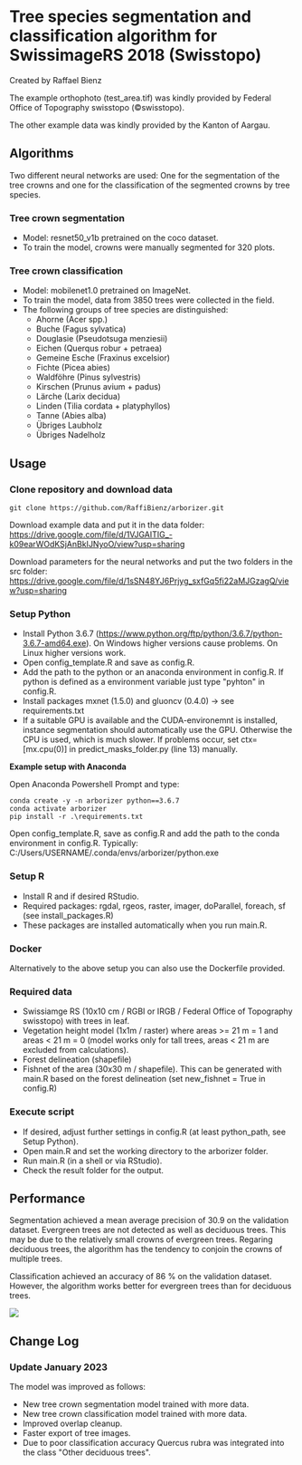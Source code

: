 # Tree species segmentation and classification algorithm for SwissimageRS 2018 (Swisstopo)
Created by Raffael Bienz

The example orthophoto (test_area.tif) was kindly provided by Federal Office of Topography swisstopo (©swisstopo).

The other example data was kindly provided by the Kanton of Aargau.

## Algorithms
Two different neural networks are used: One for the segmentation of the tree crowns and one for the classification of the segmented crowns by tree species.

### Tree crown segmentation
- Model: resnet50_v1b pretrained on the coco dataset. 
- To train the model, crowns were manually segmented for 320 plots.

### Tree crown classification
- Model: mobilenet1.0 pretrained on ImageNet.
- To train the model, data from 3850 trees were collected in the field.
- The following groups of tree species are distinguished:
    - Ahorne (Acer spp.)
    - Buche (Fagus sylvatica)
    - Douglasie (Pseudotsuga menziesii)
    - Eichen (Querqus robur + petraea)
    - Gemeine Esche (Fraxinus excelsior)
    - Fichte (Picea abies)
    - Waldföhre (Pinus sylvestris)
    - Kirschen (Prunus avium + padus)
    - Lärche (Larix decidua)
    - Linden (Tilia cordata + platyphyllos)
    - Tanne (Abies alba)
    - Übriges Laubholz
    - Übriges Nadelholz

## Usage

### Clone repository and download data
```
git clone https://github.com/RaffiBienz/arborizer.git
```
Download example data and put it in the data folder: https://drive.google.com/file/d/1VJGAITIG_-k09earWOdKSjAnBkIJNyoO/view?usp=sharing

Download parameters for the neural networks and put the two folders in the src folder: https://drive.google.com/file/d/1sSN48YJ6Prjyg_sxfGq5fi22aMJGzagQ/view?usp=sharing


### Setup Python
- Install Python 3.6.7 (https://www.python.org/ftp/python/3.6.7/python-3.6.7-amd64.exe). On Windows higher versions cause problems. On Linux higher versions work.
- Open config_template.R and save as config.R.
- Add the path to the python or an anaconda environment in config.R. If python is defined as a environment variable just type "pyhton" in config.R.
- Install packages mxnet (1.5.0) and gluoncv (0.4.0) -> see requirements.txt
- If a suitable GPU is available and the CUDA-environemnt is installed, instance segmentation should automatically use the GPU. Otherwise the CPU is used, which is much slower. If problems occur, set ctx=[mx.cpu(0)] in predict_masks_folder.py (line 13) manually.

**Example setup with Anaconda**

Open Anaconda Powershell Prompt and type:
```
conda create -y -n arborizer python==3.6.7
conda activate arborizer
pip install -r .\requirements.txt
```
Open config_template.R, save as config.R and add the path to the conda environment in config.R. Typically: C:/Users/USERNAME/.conda/envs/arborizer/python.exe

### Setup R
- Install R and if desired RStudio.
- Required packages: rgdal, rgeos, raster, imager, doParallel, foreach, sf (see install_packages.R)
- These packages are installed automatically when you run main.R.

### Docker
Alternatively to the above setup you can also use the Dockerfile provided.

### Required data
- Swissiamge RS (10x10 cm / RGBI or IRGB / Federal Office of Topography swisstopo) with trees in leaf.
- Vegetation height model (1x1m / raster) where areas >= 21 m = 1 and areas < 21 m = 0 (model works only for tall trees, areas < 21 m are excluded from calculations).
- Forest delineation (shapefile)
- Fishnet of the area (30x30 m / shapefile). This can be generated with main.R based on the forest delineation (set new_fishnet = True in config.R)

### Execute script
- If desired, adjust further settings in config.R (at least python_path, see Setup Python).
- Open main.R and set the working directory to the arborizer folder.
- Run main.R (in a shell or via RStudio).
- Check the result folder for the output.

## Performance
Segmentation achieved a mean average precision of 30.9 on the validation dataset. Evergreen trees are not detected as well as deciduous trees. This may be due to the relatively small crowns of evergreen trees. Regaring deciduous trees, the algorithm has the tendency to conjoin the crowns of multiple trees.

Classification achieved an accuracy of 86 % on the validation dataset. However, the algorithm works better for evergreen trees than for deciduous trees.


![](example.png)

## Change Log
### Update January 2023
The model was improved as follows:
- New tree crown segmentation model trained with more data.
- New tree crown classification model trained with more data.
- Improved overlap cleanup.
- Faster export of tree images.
- Due to poor classification accuracy Quercus rubra was integrated into the class "Other deciduous trees".